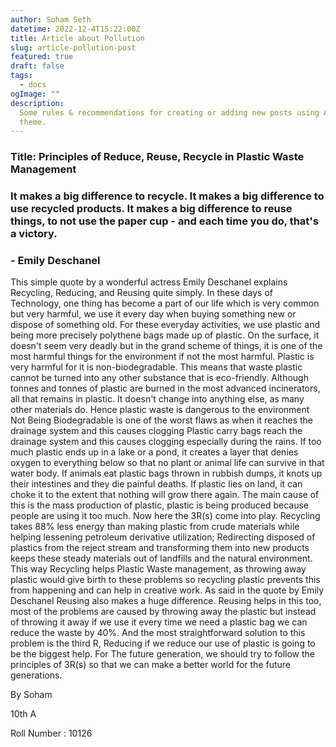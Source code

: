 ```yaml
---
author: Soham Seth
datetime: 2022-12-4T15:22:00Z
title: Article about Pollution
slug: article-pollution-post
featured: true
draft: false
tags:
  - docs
ogImage: ""
description:
  Some rules & recommendations for creating or adding new posts using AstroPaper
  theme.
---
```


### Title: Principles of Reduce, Reuse, Recycle in Plastic Waste Management

### It makes a big difference to recycle. It makes a big difference to use recycled products. It makes a big difference to reuse things, to not use the paper cup - and each time you do, that's a victory.

### - Emily Deschanel

This simple quote by a wonderful actress Emily Deschanel explains Recycling, Reducing, and Reusing quite simply. In these days of Technology, one thing has become a part of our life which is very common but very harmful, we use it every day when buying something new or dispose of something old. For these everyday activities, we use plastic and being more precisely polythene bags made up of plastic. On the surface, it doesn't seem very deadly but in the grand scheme of things, it is one of the most harmful things for the environment if not the most harmful. Plastic is very harmful for it is non-biodegradable. This means that waste plastic cannot be turned into any other substance that is eco-friendly. Although tonnes and tonnes of plastic are burned in the most advanced incinerators, all that remains in plastic. It doesn't change into anything else, as many other materials do. Hence plastic waste is dangerous to the environment Not Being Biodegradable is one of the worst flaws as when it reaches the drainage system and this causes clogging Plastic carry bags reach the drainage system and this causes clogging especially during the rains. If too much plastic ends up in a lake or a pond, it creates a layer that denies oxygen to everything below so that no plant or animal life can survive in that water body. If animals eat plastic bags thrown in rubbish dumps, it knots up their intestines and they die painful deaths. If plastic lies on land, it can choke it to the extent that nothing will grow there again. The main cause of this is the mass production of plastic, plastic is being produced because people are using it too much. Now here the 3R(s) come into play. Recycling takes 88% less energy than making plastic from crude materials while helping lessening petroleum derivative utilization; Redirecting disposed of plastics from the reject stream and transforming them into new products keeps these steady materials out of landfills and the natural environment. This way Recycling helps Plastic Waste management, as throwing away plastic would give birth to these problems so recycling plastic prevents this from happening and can help in creative work. As said in the quote by Emily Deschanel Reusing also makes a huge difference. Reusing helps in this too, most of the problems are caused by throwing away the plastic but instead of throwing it away if we use it every time we need a plastic bag we can reduce the waste by 40%. And the most straightforward solution to this problem is the third R, Reducing if we reduce our use of plastic is going to be the biggest help. For The future generation, we should try to follow the principles of 3R(s) so that we can make a better world for the future generations.

By Soham

10th A

Roll Number : 10126
